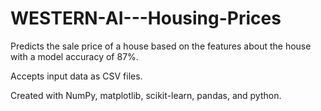 # WESTERN-AI---Housing-Prices
Predicts the sale price of a house based on the features about the house with a model accuracy of 87%.

Accepts input data as CSV files.

Created with NumPy, matplotlib, scikit-learn, pandas, and python.
